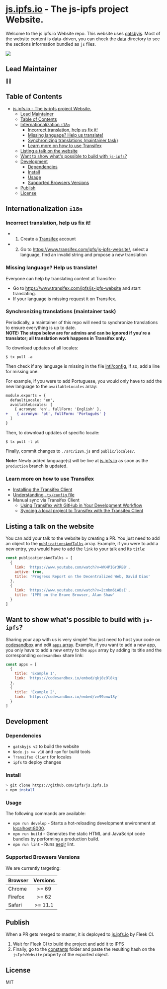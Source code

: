 # [js.ipfs.io](https://js.ipfs.io) - The js-ipfs project Website.

Welcome to the js.ipfs.io Website repo. This website uses [gatsbyjs](https://www.gatsbyjs.org/). Most of the website content is data-driven, you can check the [data](https://github.com/ipfs/js.ipfs.io/tree/master/src/shared/data) directory to see the sections information bundled as `js` files.

[![](https://ipfs.io/ipfs/QmRNFokLYeHZiSkXVCSmTKjbGAKCeP2pVZe5fbdvUWtsPL)](https://js.ipfs.io)

## Lead Maintainer

🦗🎶

## Table of Contents

- [js.ipfs.io - The js-ipfs project Website.](#jsipfsio---the-js-ipfs-project-website)
  - [Lead Maintainer](#lead-maintainer)
  - [Table of Contents](#table-of-contents)
  - [Internationalization `i18n`](#internationalization-i18n)
    - [Incorrect translation, help us fix it!](#incorrect-translation-help-us-fix-it)
    - [Missing language? Help us translate!](#missing-language-help-us-translate)
    - [Synchronizing translations (maintainer task)](#synchronizing-translations-maintainer-task)
    - [Learn more on how to use Transifex](#learn-more-on-how-to-use-transifex)
  - [Listing a talk on the website](#listing-a-talk-on-the-website)
  - [Want to show what's possible to build with `js-ipfs`?](#want-to-show-whats-possible-to-build-with-js-ipfs)
  - [Development](#development)
    - [Dependencies](#dependencies)
    - [Install](#install)
    - [Usage](#usage)
    - [Supported Browsers Versions](#supported-browsers-versions)
  - [Publish](#publish)
  - [License](#license)

## Internationalization `i18n`

### Incorrect translation, help us fix it!

- 1. Create a [Transifex](https://www.transifex.com/signup/?join_project=js-ipfs-website) account
- 2. Go to https://www.transifex.com/ipfs/js-ipfs-website/, select a language, find an invalid string and propose a new translation

### Missing language? Help us translate!

Everyone can help by translating content at Transifex:

- Go to https://www.transifex.com/ipfs/js-ipfs-website and start translating.
- If your language is missing request it on Transifex.


### Synchronizing translations (maintainer task)

Periodically, a maintainer of this repo will need to synchronize translations to ensure everything is up to date.  
**NOTE: The steps below are for admins and can be ignored if you're a translator; all translation work happens in Transifex only.**

To download updates of all locales:
```console
$ tx pull -a
```

Then check if any language is missing in the file [intl/config](intl/config.js), if so, add a line for missing one. 

For example, if you were to add Portuguese, you would only have to add the new language to the `availableLocales` array:

```diff
module.exports = {
  defaultLocale: 'en',
  availableLocales: [
    { acronym: 'en', fullForm: 'English' },
+    { acronym: 'pt', fullForm: 'Português' }
  ]
}
```

Then, to download updates of specific locale:
```console
$ tx pull -l pt
```

Finally, commit changes to `./src/i18n.js` and `public/locales/`.

**Note:** Newly added language(s) will be live at [js.ipfs.io](https://js.ipfs.io/) as soon as the `production` branch is updated.

### Learn more on how to use Transifex

- [Installing the Transifex Client](https://docs.transifex.com/client/installing-the-client)
- [Understanding `.tx/config` file](https://docs.transifex.com/client/client-configuration#section-tx-config)
- Manual sync via Transifex Client
  - [Using Transifex with GitHub in Your Development Workflow](https://docs.transifex.com/integrations/github)
  - [Syncing a local project to Transifex with the Transifex Client](https://docs.transifex.com/integrations/github#section-using-the-client)

## Listing a talk on the website

You can add your talk to the website by creating a PR. You just need to add an object to the [`publicationsAndTalks`](https://github.com/ipfs/js.ipfs.io/blob/master/src/shared/data/publications-and-talks/index.js) array. Example, if you were to add a new entry, you would have to add the `link` to your talk and its `title`:

```js
const publicationsAndTalks = [
  {
    link: 'https://www.youtube.com/watch?v=WK4PIGr3RB8',
    active: true,
    title: 'Progress Report on the Decentralized Web, David Dias'
  },
  {
    link: 'https://www.youtube.com/watch?v=2cmbm6iABsI',
    title: 'IPFS on the Brave Browser, Alan Shaw'
  }
]
```

## Want to show what's possible to build with `js-ipfs`?

Sharing your app with us is very simple! You just need to host your code on [codesandbox](https://codesandbox.io/) and edit [`apps` array](https://github.com/ipfs/js.ipfs.io/blob/master/src/shared/data/what-you-can-build/index.js). Example, if you want to add a new app, you only have to add a new entry to the `apps` array by adding its title and the corresponding `codesandbox` share link:

```js
const apps = [
  {
    title: 'Example 1',
    link: 'https://codesandbox.io/embed/qkj8z9l8kq'
  },
  {
    title: 'Example 2',
    link: 'https://codesandbox.io/embed/vv99onw18y'
  }
]
```

## Development

### Dependencies

- `gatsbyjs v2` to build the website
- `Node.js >= v10` and `npm` for build tools
- `Transifex Client` for locales
- `ipfs` to deploy changes

### Install

```sh
> git clone https://github.com/ipfs/js.ipfs.io
> npm install
```

### Usage

The following commands are available:

- `npm run develop` - Starts a hot-reloading development environment at [localhost:8000](localhost:8000).
- `npm run build` - Generates the static HTML and JavaScript code bundles by performing a production build.
- `npm run lint` - Runs [aegir](https://github.com/ipfs/aegir) lint.

### Supported Browsers Versions

We are currently targeting:

| Browser       | Versions      |
| ------------- |:-------------:|
| Chrome        | >= 69         |
| Firefox       | >= 62         |
| Safari        | >= 11.1       |


## Publish

When a PR gets merged to master, it is deployed to [js.ipfs.io](https://js.ipfs.io/) by Fleek CI.


1. Wait for Fleek CI to build the project and add it to IPFS
2. Finally, go to the [constants](https://github.com/ipfs/js.ipfs.io/tree/master/src/shared/constants) folder and paste the resulting hash on the `jsIpfsWebsite` property of the exported object.

## License

MIT
